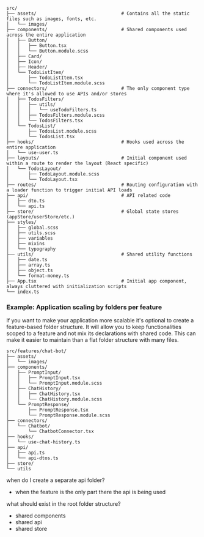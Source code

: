 ```
src/
├── assets/                               # Contains all the static files such as images, fonts, etc.
│   └── images/
├── components/                           # Shared components used across the entire application
│   ├── Button/
│   │   ├── Button.tsx
│   │   └── Button.module.scss
│   ├── Card/
│   ├── Icon/
│   ├── Header/
│   └── TodoListItem/
│       ├── TodoListItem.tsx
│       └── TodoListItem.module.scss
├── connectors/                           # The only component type where it's allowed to use APIs and/or stores
│   ├── TodosFilters/
│   │   ├── utils/
│   │   │   └── useTodoFilters.ts
│   │   ├── TodosFilters.module.scss
│   │   └── TodosFilters.tsx
│   └── TodosList/
│       ├── TodosList.module.scss
│       └── TodosList.tsx
├── hooks/                                # Hooks used across the entire application
│   └── use-user.ts
├── layouts/                              # Initial component used within a route to render the layout (React specific)
│   └── TodosLayout/
│       ├── TodoLayout.module.scss
│       └── TodoLayout.tsx
├── routes/                               # Routing configuration with a loader function to trigger initial API loads
├── api/                                  # API related code
│   ├── dto.ts
│   └── api.ts
├── store/                                # Global state stores (appStore/userStore/etc.)
├── styles/
│   ├── global.scss
│   ├── utils.scss
│   ├── variables
│   ├── mixins
│   └── typography
├── utils/                                # Shared utility functions
│   ├── date.ts
│   ├── array.ts
│   ├── object.ts
│   └── format-money.ts
├── App.tsx                               # Initial app component, always cluttered with initialization scripts
└── index.ts
```

### Example: Application scaling by folders per feature

If you want to make your application more scalable it's optional to create a feature-based folder structure. It will allow you to keep functionalities scoped to a feature and not mix its declarations with shared code. This can make it easier to maintain than a flat folder structure with many files.

```
src/features/chat-bot/
├── assets/
│   └── images/
├── components/
│   ├── PromptInput/
│   │   ├── PromptInput.tsx
│   │   └── PromptInput.module.scss
│   ├── ChatHistory/
│   │   ├── ChatHistory.tsx
│   │   └── ChatHistory.module.scss
│   └── PromptResponse/
│       ├── PromptResponse.tsx
│       └── PromptResponse.module.scss
├── connectors/
│   └── Chatbot/
│       └── ChatbotConnector.tsx
├── hooks/
│   └── use-chat-history.ts
├── api/
│   ├── api.ts
│   └── api-dtos.ts
├── store/
└── utils
```

when do I create a separate api folder?

- when the feature is the only part there the api is being used

what should exist in the root folder structure?

- shared components
- shared api
- shared store
